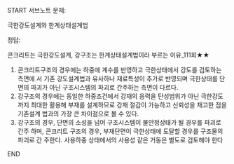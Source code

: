 START
서브노트
문제:

극한강도설계와 한계상태설계법 

정답:

콘크리트는 극한강도설계, 강구조는 한계상태설계법이라 부르는 이유_111회★★
1) 콘크리트구조의 경우에는 하중에 계수를 반영하고 극한상태에서 강도를 검토하는 측면에
서 기존 강도설계법과 유사하나 재료특성이 추가로 반영되며 극한상태를 단면의 파괴가
아닌 구조시스템의 파괴로 간주하는 측면이 다르다.
2) 강구조의 경우에는 동일한 하중조건에서 강재의 응력을 탄성범위가 아닌 극한강도까지
최대한 활용해 부재를 설계하므로 강재 절감이 가능하고 신뢰성을 재고한 점을 기존설계
법과의 가장 큰 차이점으로 볼 수 있다.
3) 강구조의 경우, 단면의 소성을 넘어 구조시스템이 불안정상태가 될 경우를 파괴로 간주
하며, 콘크리트 구조의 경우, 부재단면이 극한상태에 도달할 경우를 구조물의 파괴로 간
주한다. 사용하중 상태에서의 사용성 같은 거동은 별도로 검토해야 한다
<!--ID: 1727230729718-->
END